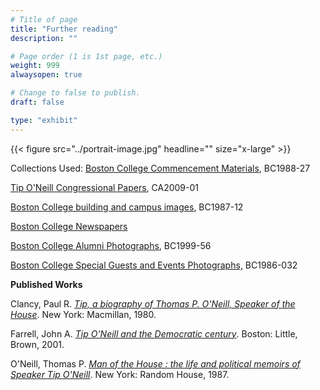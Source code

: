 ```yaml
---
# Title of page
title: "Further reading"
description: ""

# Page order (1 is 1st page, etc.)
weight: 999
alwaysopen: true

# Change to false to publish.
draft: false

type: "exhibit"
---
```


{{< figure src="../portrait-image.jpg" headline="" size="x-large" >}}

Collections Used: [Boston College Commencement Materials](https://bc-primo.hosted.exlibrisgroup.com/permalink/f/l6ucgu/ALMA-BC21476208860001021), BC1988-27

[Tip O'Neill Congressional Papers](https://hdl.handle.net/2345/9312), CA2009-01

[Boston College building and campus images](https://bc-primo.hosted.exlibrisgroup.com/permalink/f/1jdnfk3/ALMA-BC21428864290001021), BC1987-12

[Boston College Newspapers](https://newspapers.bc.edu/)

[Boston College Alumni Photographs](https://bc-primo.hosted.exlibrisgroup.com/permalink/f/l6ucgu/ALMA-BC21427600420001021), BC1999-56

[Boston College Special Guests and Events Photographs,](https://bc-primo.hosted.exlibrisgroup.com/permalink/f/l6ucgu/ALMA-BC21425342270001021) BC1986-032 

__Published Works__

Clancy, Paul R. *[Tip, a biography of Thomas P. O'Neill, Speaker of the House](https://bc-primo.hosted.exlibrisgroup.com/permalink/f/1jdnfk3/ALMA-BC21376259070001021)*. New York: Macmillan, 1980.

Farrell, John A. *[Tip O'Neill and the Democratic century](https://bc-primo.hosted.exlibrisgroup.com/permalink/f/1jdnfk3/ALMA-BC21345810560001021)*. Boston: Little, Brown, 2001.


O'Neill, Thomas P. *[Man of the House : the life and political memoirs of Speaker Tip O'Neill](https://bc-primo.hosted.exlibrisgroup.com/permalink/f/1jdnfk3/ALMA-BC21336860780001021)*. New York: Random House, 1987.



